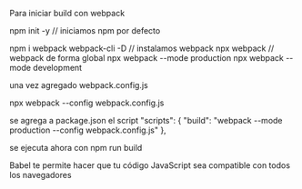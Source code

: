 Para iniciar build con webpack

npm init -y  // iniciamos npm por defecto

npm i webpack webpack-cli -D // instalamos webpack
npx webpack // webpack de forma global
npx webpack --mode production 
npx webpack --mode development

una vez agregado webpack.config.js

npx webpack --config webpack.config.js

se agrega a package.json el script
  "scripts": {
    "build": "webpack --mode production --config webpack.config.js"
  },

se ejecuta ahora con npm run build

Babel te permite hacer que tu código JavaScript sea compatible con todos los navegadores

